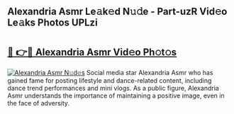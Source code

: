 ## Alexandria Asmr Le𝚊k𝚎d N𝚞𝚍e - Part-uzR Vid𝚎o Le𝚊ks Photos UPLzi

# <h2><a href="http://fbdr2hj.evod.top/?m=Alexandria+Asmr">🔗 👉🔴 Alexandria Asmr Vid𝚎o Ph𝚘t𝚘s</a></h2>

[![Alexandria Asmr N𝚞d𝚎s](https://i.imgur.com/8V9OHl7.gif)](http://fbdr2hj.evod.top/?m=Alexandria+Asmr)
Social media star Alexandria Asmr who has gained fame for posting lifestyle and dance-related content, including dance trend performances and mini vlogs. As a public figure, Alexandria Asmr understands the importance of maintaining a positive image, even in the face of adversity. 
